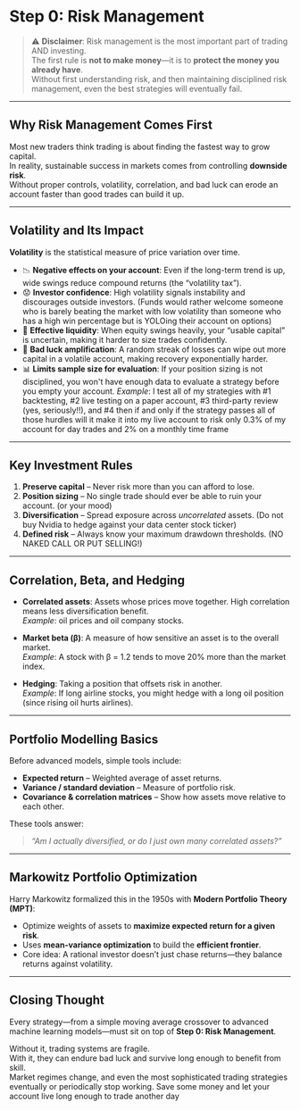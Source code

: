 # Step 0: Risk Management  

> ⚠️ **Disclaimer**: Risk management is the most important part of trading AND investing.  
> The first rule is **not to make money**—it is to **protect the money you already have**.  
> Without first understanding risk, and then maintaining disciplined risk management, even the best strategies will eventually fail.  

---

## Why Risk Management Comes First  

Most new traders think trading is about finding the fastest way to grow capital.  
In reality, sustainable success in markets comes from controlling **downside risk**.  
Without proper controls, volatility, correlation, and bad luck can erode an account faster than good trades can build it up.  

---

## Volatility and Its Impact  

**Volatility** is the statistical measure of price variation over time.  

- 📉 **Negative effects on your account**: Even if the long-term trend is up, wide swings reduce compound returns (the “volatility tax”).  
- 😟 **Investor confidence**: High volatility signals instability and discourages outside investors. (Funds would rather welcome someone who is barely beating the market with low volatility than someone who has a high win percentage but is YOLOing their account on options)
- 💸 **Effective liquidity**: When equity swings heavily, your “usable capital” is uncertain, making it harder to size trades confidently.  
- 🎲 **Bad luck amplification**: A random streak of losses can wipe out more capital in a volatile account, making recovery exponentially harder.
- 📊 **Limits sample size for evaluation**: If your position sizing is not disciplined, you won't have enough data to evaluate a strategy before you empty your account.
 *Example*: I test all of my strategies with #1 backtesting, #2 live testing on a paper account, #3 third-party review (yes, seriously!!), and #4 then if and only if the strategy passes all of those hurdles will it make it into my live account to risk only 0.3% of my account for day trades and 2% on a monthly time frame

---

## Key Investment Rules  

1. **Preserve capital** – Never risk more than you can afford to lose.  
2. **Position sizing** – No single trade should ever be able to ruin your account. (or your mood)
3. **Diversification** – Spread exposure across *uncorrelated* assets. (Do not buy Nvidia to hedge against your data center stock ticker)
4. **Defined risk** – Always know your maximum drawdown thresholds. (NO NAKED CALL OR PUT SELLING!)

---

## Correlation, Beta, and Hedging  

- **Correlated assets**: Assets whose prices move together. High correlation means less diversification benefit.  
  *Example*: oil prices and oil company stocks.  

- **Market beta (β)**: A measure of how sensitive an asset is to the overall market.  
  *Example*: A stock with β = 1.2 tends to move 20% more than the market index.  

- **Hedging**: Taking a position that offsets risk in another.  
  *Example*: If long airline stocks, you might hedge with a long oil position (since rising oil hurts airlines).  

---

## Portfolio Modelling Basics  

Before advanced models, simple tools include:  

- **Expected return** – Weighted average of asset returns.  
- **Variance / standard deviation** – Measure of portfolio risk.  
- **Covariance & correlation matrices** – Show how assets move relative to each other.  

These tools answer:  
> *“Am I actually diversified, or do I just own many correlated assets?”*  

---

## Markowitz Portfolio Optimization  

Harry Markowitz formalized this in the 1950s with **Modern Portfolio Theory (MPT)**:  

- Optimize weights of assets to **maximize expected return for a given risk**.  
- Uses **mean-variance optimization** to build the **efficient frontier**.  
- Core idea: A rational investor doesn’t just chase returns—they balance returns against volatility.  

---

## Closing Thought  

Every strategy—from a simple moving average crossover to advanced machine learning models—must sit on top of **Step 0: Risk Management**.  

Without it, trading systems are fragile.  
With it, they can endure bad luck and survive long enough to benefit from skill.  
Market regimes change, and even the most sophisticated trading strategies eventually or periodically stop working.
Save some money and let your account live long enough to trade another day

